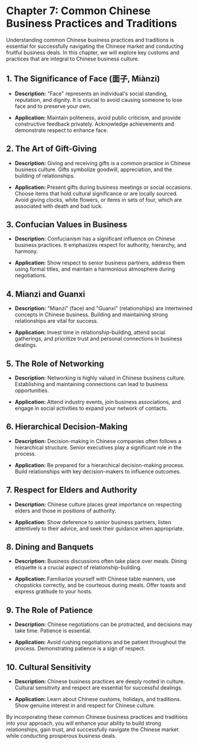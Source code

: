 Chapter 7: Common Chinese Business Practices and Traditions
===========================================================

Understanding common Chinese business practices and traditions is essential for successfully navigating the Chinese market and conducting fruitful business deals. In this chapter, we will explore key customs and practices that are integral to Chinese business culture.

**1. The Significance of Face (面子, Miànzi)**
--------------------------------------------

* **Description:** "Face" represents an individual's social standing, reputation, and dignity. It is crucial to avoid causing someone to lose face and to preserve your own.

* **Application:** Maintain politeness, avoid public criticism, and provide constructive feedback privately. Acknowledge achievements and demonstrate respect to enhance face.

**2. The Art of Gift-Giving**
-----------------------------

* **Description:** Giving and receiving gifts is a common practice in Chinese business culture. Gifts symbolize goodwill, appreciation, and the building of relationships.

* **Application:** Present gifts during business meetings or social occasions. Choose items that hold cultural significance or are locally sourced. Avoid giving clocks, white flowers, or items in sets of four, which are associated with death and bad luck.

**3. Confucian Values in Business**
-----------------------------------

* **Description:** Confucianism has a significant influence on Chinese business practices. It emphasizes respect for authority, hierarchy, and harmony.

* **Application:** Show respect to senior business partners, address them using formal titles, and maintain a harmonious atmosphere during negotiations.

**4. Mianzi and Guanxi**
------------------------

* **Description:** "Mianzi" (face) and "Guanxi" (relationships) are intertwined concepts in Chinese business. Building and maintaining strong relationships are vital for success.

* **Application:** Invest time in relationship-building, attend social gatherings, and prioritize trust and personal connections in business dealings.

**5. The Role of Networking**
-----------------------------

* **Description:** Networking is highly valued in Chinese business culture. Establishing and maintaining connections can lead to business opportunities.

* **Application:** Attend industry events, join business associations, and engage in social activities to expand your network of contacts.

**6. Hierarchical Decision-Making**
-----------------------------------

* **Description:** Decision-making in Chinese companies often follows a hierarchical structure. Senior executives play a significant role in the process.

* **Application:** Be prepared for a hierarchical decision-making process. Build relationships with key decision-makers to influence outcomes.

**7. Respect for Elders and Authority**
---------------------------------------

* **Description:** Chinese culture places great importance on respecting elders and those in positions of authority.

* **Application:** Show deference to senior business partners, listen attentively to their advice, and seek their guidance when appropriate.

**8. Dining and Banquets**
--------------------------

* **Description:** Business discussions often take place over meals. Dining etiquette is a crucial aspect of relationship-building.

* **Application:** Familiarize yourself with Chinese table manners, use chopsticks correctly, and be courteous during meals. Offer toasts and express gratitude to your hosts.

**9. The Role of Patience**
---------------------------

* **Description:** Chinese negotiations can be protracted, and decisions may take time. Patience is essential.

* **Application:** Avoid rushing negotiations and be patient throughout the process. Demonstrating patience is a sign of respect.

**10. Cultural Sensitivity**
----------------------------

* **Description:** Chinese business practices are deeply rooted in culture. Cultural sensitivity and respect are essential for successful dealings.

* **Application:** Learn about Chinese customs, holidays, and traditions. Show genuine interest in and respect for Chinese culture.

By incorporating these common Chinese business practices and traditions into your approach, you will enhance your ability to build strong relationships, gain trust, and successfully navigate the Chinese market while conducting prosperous business deals.
